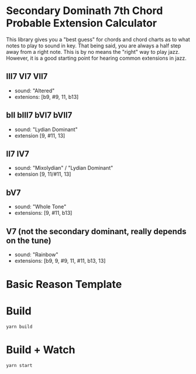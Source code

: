 # Secondary Dominath 7th Chord Probable Extension Calculator 

This library gives you a "best guess" for chords and chord charts
as to what notes to play to sound in key. That being said, you are
always a half step away from a right note. This is by no means the 
"right" way to play jazz. However, it is a good starting point
for hearing common extensions in jazz.

## III7 VI7 VII7
* sound: "Altered"
* extenions: [b9, #9, 11, b13]

## bII bIII7 bVI7 bVII7
* sound: "Lydian Dominant"
* extension [9, #11, 13]

## II7 IV7
* sound: "Mixolydian" / "Lydian Dominant"
* extension [9, 11/#11, 13]

## bV7
* sound: "Whole Tone" 
* extensions: [9, #11, b13]

## V7 (not the secondary dominant, really depends on the tune)
* sound: "Rainbow"
* extensions: [b9, 9, #9, 11, #11, b13, 13]


# Basic Reason Template

# Build
```
yarn build
```

# Build + Watch

```
yarn start
```